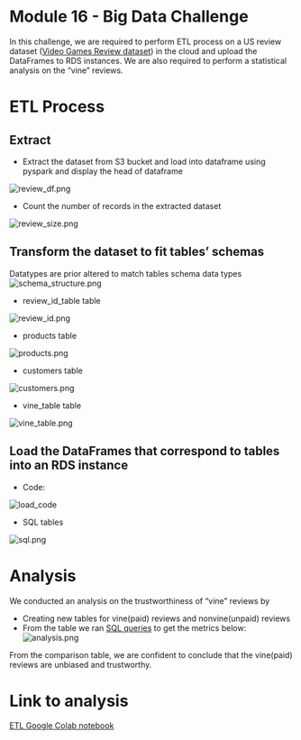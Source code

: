 # Module 16 - Big Data Challenge
In this challenge, we are required to perform ETL process on a US review dataset ([Video Games Review dataset](https://s3.amazonaws.com/amazon-reviews-pds/tsv/amazon_reviews_us_Video_Games_v1_00.tsv.gz)) in the cloud and upload the DataFrames to RDS instances. We are also required to perform a statistical analysis on the “vine” reviews.
# ETL Process
## Extract
-	Extract the dataset from S3 bucket and load into dataframe using pyspark and display the head of dataframe

![review_df.png](https://github.com/Thinguyen23/Thi_Module16_Bigdata/blob/master/images/review_df.png)

-	Count the number of records in the extracted dataset

![review_size.png](https://github.com/Thinguyen23/Thi_Module16_Bigdata/blob/master/images/review_size.png)

## Transform the dataset to fit tables’ schemas
Datatypes are prior altered to match tables schema data types
![schema_structure.png](https://github.com/Thinguyen23/Thi_Module16_Bigdata/blob/master/images/schema_structure.png)
-	review_id_table table

![review_id.png](https://github.com/Thinguyen23/Thi_Module16_Bigdata/blob/master/images/review_id.png)

-	products table


![products.png](https://github.com/Thinguyen23/Thi_Module16_Bigdata/blob/master/images/products.png)
-	customers table

![customers.png](https://github.com/Thinguyen23/Thi_Module16_Bigdata/blob/master/images/customers.png)
-	vine_table table


![vine_table.png](https://github.com/Thinguyen23/Thi_Module16_Bigdata/blob/master/images/vine_table.png)
## Load the DataFrames that correspond to tables into an RDS instance
-	Code:

![load_code](https://github.com/Thinguyen23/Thi_Module16_Bigdata/blob/master/images/load_code.png)

-	SQL tables

![sql.png](https://github.com/Thinguyen23/Thi_Module16_Bigdata/blob/master/images/sql.png)
# Analysis
We conducted an analysis on the trustworthiness of “vine” reviews by
-	Creating new tables for vine(paid) reviews and nonvine(unpaid) reviews
-	From the table we ran [SQL queries](https://github.com/Thinguyen23/Thi_Module16_Bigdata/blob/master/thi_challenge.sql) to get the metrics below:
 ![analysis.png](https://github.com/Thinguyen23/Thi_Module16_Bigdata/blob/master/images/analysis.png)

From the comparison table, we are confident to conclude that the vine(paid) reviews are unbiased and trustworthy.

# Link to analysis
[ETL Google Colab notebook](https://drive.google.com/file/d/1mT-zNKTBYXsclFafV-VxxMT9OGdiyMJ4/view)
